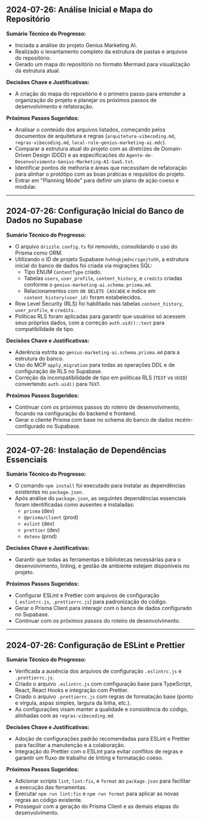 ## 2024-07-26: Análise Inicial e Mapa do Repositório

**Sumário Técnico do Progresso:**

*   Iniciada a análise do projeto Genius Marketing AI.
*   Realizado o levantamento completo da estrutura de pastas e arquivos do repositório.
*   Gerado um mapa do repositório no formato Mermaid para visualização da estrutura atual.

**Decisões Chave e Justificativas:**

*   A criação do mapa do repositório é o primeiro passo para entender a organização do projeto e planejar os próximos passos de desenvolvimento e refatoração.

**Próximos Passos Sugeridos:**

*   Analisar o conteúdo dos arquivos listados, começando pelos documentos de arquitetura e regras (`arquitetura-vibecoding.md`, `regras-vibecoding.md`, `local-rule-genius-marketing-ai.mdc`).
*   Comparar a estrutura atual do projeto com as diretrizes de Domain-Driven Design (DDD) e as especificações do `Agente-de-Desenvolvimento-Genius-Marketing-AI-SaaS.txt`.
*   Identificar pontos de melhoria e áreas que necessitam de refatoração para alinhar o protótipo com as boas práticas e requisitos do projeto.
*   Entrar em "Planning Mode" para definir um plano de ação coeso e modular.

---
## 2024-07-26: Configuração Inicial do Banco de Dados no Supabase

**Sumário Técnico do Progresso:**

*   O arquivo `drizzle.config.ts` foi removido, consolidando o uso do Prisma como ORM.
*   Utilizando o ID de projeto Supabase `hvhhqkjmdncrigejtvhh`, a estrutura inicial do banco de dados foi criada via migrações SQL:
    *   Tipo ENUM `ContentType` criado.
    *   Tabelas `users`, `user_profile`, `content_history`, e `credits` criadas conforme o `genius-marketing-ai.schema.prisma.md`.
    *   Relacionamentos com `ON DELETE CASCADE` e índice em `content_history(user_id)` foram estabelecidos.
*   Row Level Security (RLS) foi habilitado nas tabelas `content_history`, `user_profile`, e `credits`.
*   Políticas RLS foram aplicadas para garantir que usuários só acessem seus próprios dados, com a correção `auth.uid()::text` para compatibilidade de tipo.

**Decisões Chave e Justificativas:**

*   Aderência estrita ao `genius-marketing-ai.schema.prisma.md` para a estrutura do banco.
*   Uso do MCP `apply_migration` para todas as operações DDL e de configuração de RLS no Supabase.
*   Correção da incompatibilidade de tipo em políticas RLS (`TEXT` vs `UUID`) convertendo `auth.uid()` para `TEXT`.

**Próximos Passos Sugeridos:**

*   Continuar com os próximos passos do roteiro de desenvolvimento, focando na configuração do backend e frontend.
*   Gerar o cliente Prisma com base no schema do banco de dados recém-configurado no Supabase.

---
## 2024-07-26: Instalação de Dependências Essenciais

**Sumário Técnico do Progresso:**

*   O comando `npm install` foi executado para instalar as dependências existentes no `package.json`.
*   Após análise do `package.json`, as seguintes dependências essenciais foram identificadas como ausentes e instaladas:
    *   `prisma` (dev)
    *   `@prisma/client` (prod)
    *   `eslint` (dev)
    *   `prettier` (dev)
    *   `dotenv` (prod)

**Decisões Chave e Justificativas:**

*   Garantir que todas as ferramentas e bibliotecas necessárias para o desenvolvimento, linting, e gestão de ambiente estejam disponíveis no projeto.

**Próximos Passos Sugeridos:**

*   Configurar ESLint e Prettier com arquivos de configuração (`.eslintrc.js`, `.prettierrc.js`) para padronização do código.
*   Gerar o Prisma Client para interagir com o banco de dados configurado no Supabase.
*   Continuar com os próximos passos do roteiro de desenvolvimento.

---
## 2024-07-26: Configuração de ESLint e Prettier

**Sumário Técnico do Progresso:**

*   Verificada a ausência dos arquivos de configuração `.eslintrc.js` e `.prettierrc.js`.
*   Criado o arquivo `.eslintrc.js` com configuração base para TypeScript, React, React Hooks e integração com Prettier.
*   Criado o arquivo `.prettierrc.js` com regras de formatação base (ponto e vírgula, aspas simples, largura da linha, etc.).
*   As configurações visam manter a qualidade e consistência do código, alinhadas com as `regras-vibecoding.md`.

**Decisões Chave e Justificativas:**

*   Adoção de configurações padrão recomendadas para ESLint e Prettier para facilitar a manutenção e a colaboração.
*   Integração do Prettier com o ESLint para evitar conflitos de regras e garantir um fluxo de trabalho de linting e formatação coeso.

**Próximos Passos Sugeridos:**

*   Adicionar scripts `lint`, `lint:fix`, e `format` ao `package.json` para facilitar a execução das ferramentas.
*   Executar `npm run lint:fix` e `npm run format` para aplicar as novas regras ao código existente.
*   Prosseguir com a geração do Prisma Client e as demais etapas do desenvolvimento.
